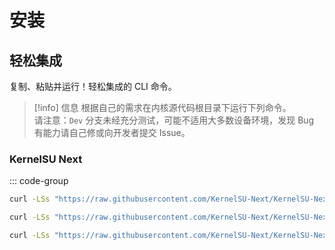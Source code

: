 # 安装

## 轻松集成

复制、粘贴并运行！轻松集成的 CLI 命令。

>[!info] 信息
>根据自己的需求在内核源代码根目录下运行下列命令。  
请注意：`Dev` 分支未经充分测试，可能不适用大多数设备环境，发现 Bug 有能力请自己修或向开发者提交 Issue。


### KernelSU Next

::: code-group
```sh [最新发行版本（稳定版）]
curl -LSs "https://raw.githubusercontent.com/KernelSU-Next/KernelSU-Next/next/kernel/setup.sh" | bash -
```

```sh [next 分支（Dev）]
curl -LSs "https://raw.githubusercontent.com/KernelSU-Next/KernelSU-Next/next/kernel/setup.sh" | bash -s next
```

```sh [指定版本标签（以 v1.0.3 为例）]
curl -LSs "https://raw.githubusercontent.com/KernelSU-Next/KernelSU-Next/next/kernel/setup.sh" | bash -s v1.0.8
```
